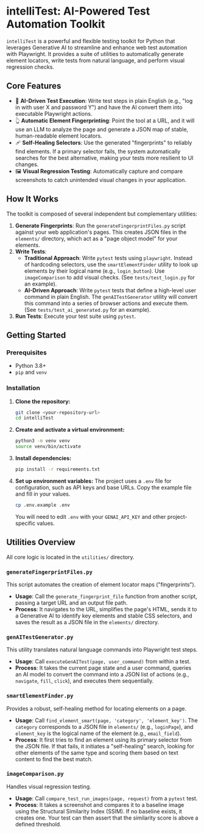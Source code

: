 # intelliTest: AI-Powered Test Automation Toolkit

`intelliTest` is a powerful and flexible testing toolkit for Python that leverages Generative AI to streamline and enhance web test automation with Playwright. It provides a suite of utilities to automatically generate element locators, write tests from natural language, and perform visual regression checks.

## Core Features

*   🤖 **AI-Driven Test Execution**: Write test steps in plain English (e.g., "log in with user X and password Y") and have the AI convert them into executable Playwright actions.
*   👆 **Automatic Element Fingerprinting**: Point the tool at a URL, and it will use an LLM to analyze the page and generate a JSON map of stable, human-readable element locators.
*   🩹 **Self-Healing Selectors**: Use the generated "fingerprints" to reliably find elements. If a primary selector fails, the system automatically searches for the best alternative, making your tests more resilient to UI changes.
*   🖼️ **Visual Regression Testing**: Automatically capture and compare screenshots to catch unintended visual changes in your application.

## How It Works

The toolkit is composed of several independent but complementary utilities:

1.  **Generate Fingerprints**: Run the `generateFingerprintFiles.py` script against your web application's pages. This creates JSON files in the `elements/` directory, which act as a "page object model" for your elements.
2.  **Write Tests**:
    *   **Traditional Approach**: Write `pytest` tests using `playwright`. Instead of hardcoding selectors, use the `smartElementFinder` utility to look up elements by their logical name (e.g., `login_button`). Use `imageComparison` to add visual checks. (See `tests/test_login.py` for an example).
    *   **AI-Driven Approach**: Write `pytest` tests that define a high-level user command in plain English. The `genAITestGenerator` utility will convert this command into a series of browser actions and execute them. (See `tests/test_ai_generated.py` for an example).
3.  **Run Tests**: Execute your test suite using `pytest`.

## Getting Started

### Prerequisites

*   Python 3.8+
*   `pip` and `venv`

### Installation

1.  **Clone the repository:**
    ```bash
    git clone <your-repository-url>
    cd intelliTest
    ```

2.  **Create and activate a virtual environment:**
    ```bash
    python3 -m venv venv
    source venv/bin/activate
    ```

3.  **Install dependencies:**
    ```bash
    pip install -r requirements.txt
    ```

4.  **Set up environment variables:**
    The project uses a `.env` file for configuration, such as API keys and base URLs. Copy the example file and fill in your values.
    ```bash
    cp .env.example .env
    ```
    You will need to edit `.env` with your `GENAI_API_KEY` and other project-specific values.

## Utilities Overview

All core logic is located in the `utilities/` directory.

### `generateFingerprintFiles.py`

This script automates the creation of element locator maps ("fingerprints").

*   **Usage**: Call the `generate_fingerprint_file` function from another script, passing a target URL and an output file path.
*   **Process**: It navigates to the URL, simplifies the page's HTML, sends it to a Generative AI to identify key elements and stable CSS selectors, and saves the result as a JSON file in the `elements/` directory.

### `genAITestGenerator.py`

This utility translates natural language commands into Playwright test steps.

*   **Usage**: Call `executeGenAITest(page, user_command)` from within a test.
*   **Process**: It takes the current page state and a user command, queries an AI model to convert the command into a JSON list of actions (e.g., `navigate`, `fill`, `click`), and executes them sequentially.

### `smartElementFinder.py`

Provides a robust, self-healing method for locating elements on a page.

*   **Usage**: Call `find_element_smart(page, 'category', 'element_key')`. The `category` corresponds to a JSON file in `elements/` (e.g., `loginPage`), and `element_key` is the logical name of the element (e.g., `email_field`).
*   **Process**: It first tries to find an element using its primary selector from the JSON file. If that fails, it initiates a "self-healing" search, looking for other elements of the same type and scoring them based on text content to find the best match.

### `imageComparison.py`

Handles visual regression testing.

*   **Usage**: Call `compare_test_run_images(page, request)` from a `pytest` test.
*   **Process**: It takes a screenshot and compares it to a baseline image using the Structural Similarity Index (SSIM). If no baseline exists, it creates one. Your test can then assert that the similarity score is above a defined threshold.
